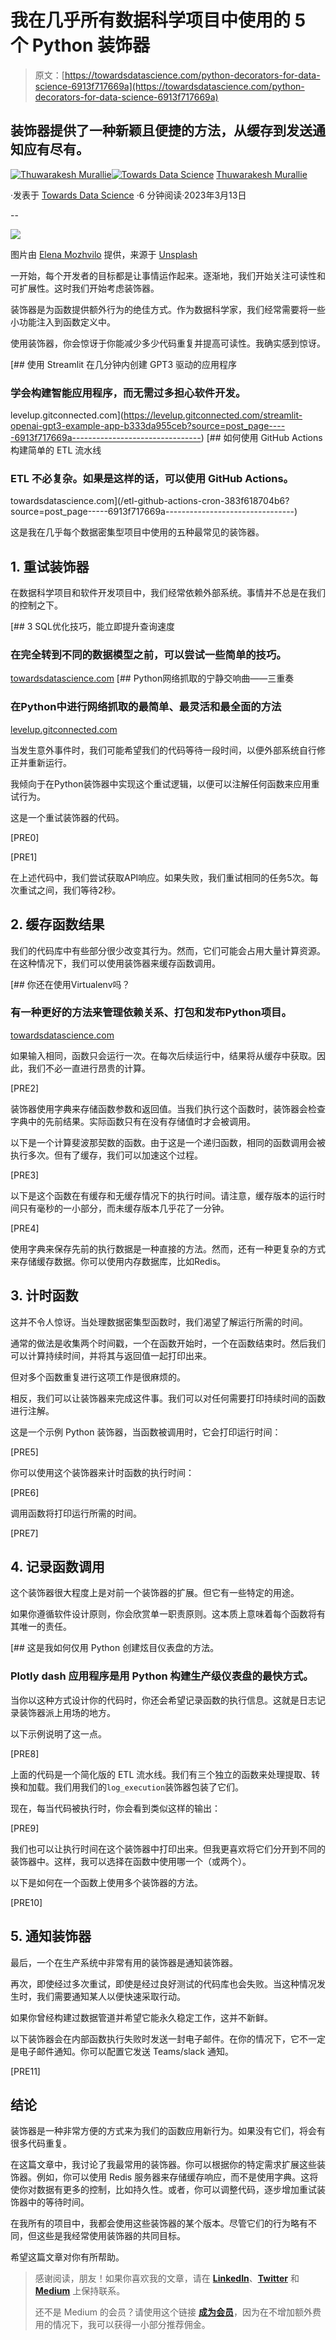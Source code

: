 # 我在几乎所有数据科学项目中使用的 5 个 Python 装饰器

> 原文：[https://towardsdatascience.com/python-decorators-for-data-science-6913f717669a](https://towardsdatascience.com/python-decorators-for-data-science-6913f717669a)

## 装饰器提供了一种新颖且便捷的方法，从缓存到发送通知应有尽有。

[](https://thuwarakesh.medium.com/?source=post_page-----6913f717669a--------------------------------)[![Thuwarakesh Murallie](../Images/44f1a14a899426592bbd8c7f73ce169d.png)](https://thuwarakesh.medium.com/?source=post_page-----6913f717669a--------------------------------)[](https://towardsdatascience.com/?source=post_page-----6913f717669a--------------------------------)[![Towards Data Science](../Images/a6ff2676ffcc0c7aad8aaf1d79379785.png)](https://towardsdatascience.com/?source=post_page-----6913f717669a--------------------------------) [Thuwarakesh Murallie](https://thuwarakesh.medium.com/?source=post_page-----6913f717669a--------------------------------)

·发表于 [Towards Data Science](https://towardsdatascience.com/?source=post_page-----6913f717669a--------------------------------) ·6 分钟阅读·2023年3月13日

--

![](../Images/fc0bc39e9f13f04a39005e4e7610a8fe.png)

图片由 [Elena Mozhvilo](https://unsplash.com/@miracleday?utm_source=medium&utm_medium=referral) 提供，来源于 [Unsplash](https://unsplash.com/?utm_source=medium&utm_medium=referral)

一开始，每个开发者的目标都是让事情运作起来。逐渐地，我们开始关注可读性和可扩展性。这时我们开始考虑装饰器。

装饰器是为函数提供额外行为的绝佳方式。作为数据科学家，我们经常需要将一些小功能注入到函数定义中。

使用装饰器，你会惊讶于你能减少多少代码重复并提高可读性。我确实感到惊讶。

[](https://levelup.gitconnected.com/streamlit-openai-gpt3-example-app-b333da955ceb?source=post_page-----6913f717669a--------------------------------) [## 使用 Streamlit 在几分钟内创建 GPT3 驱动的应用程序

### 学会构建智能应用程序，而无需过多担心软件开发。

levelup.gitconnected.com](https://levelup.gitconnected.com/streamlit-openai-gpt3-example-app-b333da955ceb?source=post_page-----6913f717669a--------------------------------) [](/etl-github-actions-cron-383f618704b6?source=post_page-----6913f717669a--------------------------------) [## 如何使用 GitHub Actions 构建简单的 ETL 流水线

### ETL 不必复杂。如果是这样的话，可以使用 GitHub Actions。

towardsdatascience.com](/etl-github-actions-cron-383f618704b6?source=post_page-----6913f717669a--------------------------------)

这是我在几乎每个数据密集型项目中使用的五种最常见的装饰器。

## 1\. 重试装饰器

在数据科学项目和软件开发项目中，我们经常依赖外部系统。事情并不总是在我们的控制之下。

[](/3-important-sql-optimization-technique-d6da3e9c8442?source=post_page-----6913f717669a--------------------------------) [## 3 SQL优化技巧，能立即提升查询速度

### 在完全转到不同的数据模型之前，可以尝试一些简单的技巧。

[towardsdatascience.com](/3-important-sql-optimization-technique-d6da3e9c8442?source=post_page-----6913f717669a--------------------------------) [](https://levelup.gitconnected.com/3-ways-of-web-scraping-in-python-e953c4a96ec2?source=post_page-----6913f717669a--------------------------------) [## Python网络抓取的宁静交响曲——三重奏

### 在Python中进行网络抓取的最简单、最灵活和最全面的方法

[levelup.gitconnected.com](https://levelup.gitconnected.com/3-ways-of-web-scraping-in-python-e953c4a96ec2?source=post_page-----6913f717669a--------------------------------)

当发生意外事件时，我们可能希望我们的代码等待一段时间，以便外部系统自行修正并重新运行。

我倾向于在Python装饰器中实现这个重试逻辑，以便可以注解任何函数来应用重试行为。

这是一个重试装饰器的代码。

[PRE0]

[PRE1]

在上述代码中，我们尝试获取API响应。如果失败，我们重试相同的任务5次。每次重试之间，我们等待2秒。

## 2\. 缓存函数结果

我们的代码库中有些部分很少改变其行为。然而，它们可能会占用大量计算资源。在这种情况下，我们可以使用装饰器来缓存函数调用。

[](/poetry-to-complement-virtualenv-44088cc78fd1?source=post_page-----6913f717669a--------------------------------) [## 你还在使用Virtualenv吗？

### 有一种更好的方法来管理依赖关系、打包和发布Python项目。

[towardsdatascience.com](/poetry-to-complement-virtualenv-44088cc78fd1?source=post_page-----6913f717669a--------------------------------)

如果输入相同，函数只会运行一次。在每次后续运行中，结果将从缓存中获取。因此，我们不必一直进行昂贵的计算。

[PRE2]

装饰器使用字典来存储函数参数和返回值。当我们执行这个函数时，装饰器会检查字典中的先前结果。实际函数只有在没有存储值时才会被调用。

以下是一个计算斐波那契数的函数。由于这是一个递归函数，相同的函数调用会被执行多次。但有了缓存，我们可以加速这个过程。

[PRE3]

以下是这个函数在有缓存和无缓存情况下的执行时间。请注意，缓存版本的运行时间只有毫秒的一小部分，而未缓存版本几乎花了一分钟。

[PRE4]

使用字典来保存先前的执行数据是一种直接的方法。然而，还有一种更复杂的方式来存储缓存数据。你可以使用内存数据库，比如Redis。

## 3\. 计时函数

这并不令人惊讶。当处理数据密集型函数时，我们渴望了解运行所需的时间。

通常的做法是收集两个时间戳，一个在函数开始时，一个在函数结束时。然后我们可以计算持续时间，并将其与返回值一起打印出来。

但对多个函数重复进行这项工作是很麻烦的。

相反，我们可以让装饰器来完成这件事。我们可以对任何需要打印持续时间的函数进行注解。

这是一个示例 Python 装饰器，当函数被调用时，它会打印运行时间：

[PRE5]

你可以使用这个装饰器来计时函数的执行时间：

[PRE6]

调用函数将打印运行所需的时间。

[PRE7]

## 4\. 记录函数调用

这个装饰器很大程度上是对前一个装饰器的扩展。但它有一些特定的用途。

如果你遵循软件设计原则，你会欣赏单一职责原则。这本质上意味着每个函数将有其唯一的责任。

[](/plotly-dashboards-in-python-28a3bb83702c?source=post_page-----6913f717669a--------------------------------) [## 这是我如何仅用 Python 创建炫目仪表盘的方法。

### Plotly dash 应用程序是用 Python 构建生产级仪表盘的最快方式。

[](/plotly-dashboards-in-python-28a3bb83702c?source=post_page-----6913f717669a--------------------------------)

当你以这种方式设计你的代码时，你还会希望记录函数的执行信息。这就是日志记录装饰器派上用场的地方。

以下示例说明了这一点。

[PRE8]

上面的代码是一个简化版的 ETL 流水线。我们有三个独立的函数来处理提取、转换和加载。我们用我们的`log_execution`装饰器包装了它们。

现在，每当代码被执行时，你会看到类似这样的输出：

[PRE9]

我们也可以让执行时间在这个装饰器中打印出来。但我更喜欢将它们分开到不同的装饰器中。这样，我可以选择在函数中使用哪一个（或两个）。

以下是如何在一个函数上使用多个装饰器的方法。

[PRE10]

## 5\. 通知装饰器

最后，一个在生产系统中非常有用的装饰器是通知装饰器。

再次，即使经过多次重试，即使是经过良好测试的代码库也会失败。当这种情况发生时，我们需要通知某人以便快速采取行动。

如果你曾经构建过数据管道并希望它能永久稳定工作，这并不新鲜。

以下装饰器会在内部函数执行失败时发送一封电子邮件。在你的情况下，它不一定是电子邮件通知。你可以配置它发送 Teams/slack 通知。

[PRE11]

## 结论

装饰器是一种非常方便的方式来为我们的函数应用新行为。如果没有它们，将会有很多代码重复。

在这篇文章中，我讨论了我最常用的装饰器。你可以根据你的特定需求扩展这些装饰器。例如，你可以使用 Redis 服务器来存储缓存响应，而不是使用字典。这将使你对数据有更多的控制，比如持久性。或者，你可以调整代码，逐步增加重试装饰器中的等待时间。

在我所有的项目中，我都会使用这些装饰器的某个版本。尽管它们的行为略有不同，但这些是我经常使用装饰器的共同目标。

希望这篇文章对你有所帮助。

> 感谢阅读，朋友！如果你喜欢我的文章，请在 [**LinkedIn**](https://www.linkedin.com/in/thuwarakesh/)、[**Twitter**](https://twitter.com/Thuwarakesh) 和 [**Medium**](https://thuwarakesh.medium.com/) 上保持联系。
> 
> 还不是 Medium 的会员？请使用这个链接 [**成为会员**](https://thuwarakesh.medium.com/membership)，因为在不增加额外费用的情况下，我可以获得一小部分推荐佣金。
